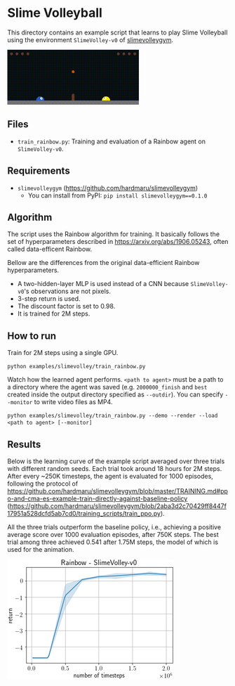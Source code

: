 # Slime Volleyball

This directory contains an example script that learns to play Slime Volleyball using the environment `SlimeVolley-v0` of [slimevolleygym](https://github.com/hardmaru/slimevolleygym).

![SlimeVolley](assets/slimevolley.gif)

## Files

- `train_rainbow.py`: Training and evaluation of a Rainbow agent on `SlimeVolley-v0`.

## Requirements

- `slimevolleygym` (https://github.com/hardmaru/slimevolleygym)
  - You can install from PyPI: `pip install slimevolleygym==0.1.0`

## Algorithm

The script uses the Rainbow algorithm for training. It basically follows the set of hyperparameters described in https://arxiv.org/abs/1906.05243, often called data-efficent Rainbow.

Bellow are the differences from the original data-efficient Rainbow hyperparameters.
- A two-hidden-layer MLP is used instead of a CNN because `SlimeVolley-v0`'s observations are not pixels.
- 3-step return is used.
- The discount factor is set to 0.98.
- It is trained for 2M steps.

## How to run

Train for 2M steps using a single GPU.
```
python examples/slimevolley/train_rainbow.py
```

Watch how the learned agent performs. `<path to agent>` must be a path to a directory where the agent was saved (e.g. `2000000_finish` and `best` created inside the output directory specified as `--outdir`). You can specify `--monitor` to write video files as MP4.
```
python examples/slimevolley/train_rainbow.py --demo --render --load <path to agent> [--monitor]
```

## Results

Below is the learning curve of the example script averaged over three trials with different random seeds. Each trial took around 18 hours for 2M steps. After every ~250K timesteps, the agent is evaluated for 1000 episodes, following the protocol of https://github.com/hardmaru/slimevolleygym/blob/master/TRAINING.md#ppo-and-cma-es-example-train-directly-against-baseline-policy (https://github.com/hardmaru/slimevolleygym/blob/2aba3d2c70429ff8447f17951a528dcfd5ab7cd0/training_scripts/train_ppo.py). 

All the three trials outperform the baseline policy, i.e., achieving a positive average score over 1000 evaluation episodes, after 750K steps. The best trial among three achieved 0.541 after 1.75M steps, the model of which is used for the animation.

![LearningCurve](assets/learningcurve.png)

